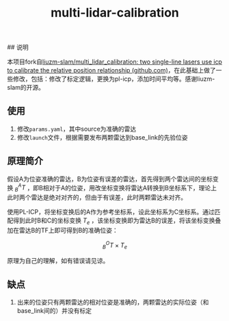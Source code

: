 <h1 align="center">
  <br>
  <b>multi-lidar-calibration</b>
  <br>
  <br>
</h1>
## 说明

本项目fork自[liuzm-slam/multi_lidar_calibration: two single-line lasers use icp to calibrate the relative position relationship (github.com)](https://github.com/liuzm-slam/multi_lidar_calibration)，在此基础上做了一些修改，包括：修改了标定逻辑，更换为pl-icp，添加时间平均等。感谢liuzm-slam的开源。

## 使用

1. 修改`params.yaml`，其中source为准确的雷达
2. 修改`launch`文件，根据需要发布两颗雷达到base_link的先验位姿

## 原理简介

假设A为位姿准确的雷达，B为位姿有误差的雷达，首先得到两个雷达间的坐标变换 $_B^AT$ ，即B相对于A的位姿，用改坐标变换将雷达A转换到B坐标系下，理论上此时两个雷达是绝对对齐的，但由于有误差，此时两颗雷达未对齐。

使用PL-ICP，将坐标变换后的A作为参考坐标系，设此坐标系为C坐标系。通过匹配得到此时B和C的坐标变换 $T_e$ ，该坐标变换即为雷达B的误差，将该坐标变换叠加在雷达B的TF上即可得到B的准确位姿：

$$^O_BT\times T_e$$

原理为自己的理解，如有错误请见谅。

## 缺点
1. 出来的位姿只有两颗雷达的相对位姿是准确的，两颗雷达的实际位姿（和base_link间的）并没有标定

